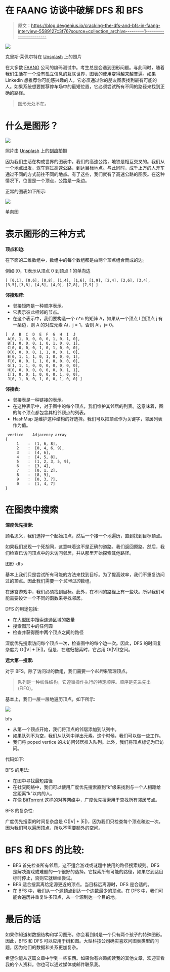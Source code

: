 # 在 FAANG 访谈中破解 DFS 和 BFS

> 原文：<https://blog.devgenius.io/cracking-the-dfs-and-bfs-in-faang-interview-5589127c3f76?source=collection_archive---------1----------------------->

![](img/6a5cfefa5aa50224cb2f842ed7eaf178.png)

克里斯·莱佩尔特在 [Unsplash](https://unsplash.com?utm_source=medium&utm_medium=referral) 上的照片

在大多数 [FAANG](https://en.wikipedia.org/wiki/Big_Tech) 公司的编码测试中。考生总是会遇到图形问题。与此同时，随着我们生活在一个没有孤立信息的互联世界，图表的使用变得越来越普遍。如果 Linkedin 想推荐你可能感兴趣的人，它必须通过你的朋友图表找到最有可能的人。如果系统想要推荐停车场中的最短位置，它必须尝试所有不同的路径来找到正确的路径。

> 图形无处不在。

# 什么是图形？

![](img/8bc1c3e3704effc24141c24f69321c78.png)

照片由 [Unsplash](https://unsplash.com?utm_source=medium&utm_medium=referral) 上的[刻痕](https://unsplash.com/@jannerboy62?utm_source=medium&utm_medium=referral)拍摄

因为我们生活在构成世界的图表中。我们的高速公路，地铁是相互交叉的。我们从一个地点出发，驾车穿过高速公路，到达目标地点。与此同时，成千上万的人开车通过不同的方式前往不同的地点。有了这些，我们就有了高速公路的图表。在这种情况下，位置是一个顶点，公路是一条边。

正常的图表如下所示:

![](img/52645a246871045d3421a5ee19efe214.png)

单向图

# 表示图形的三种方式

**顶点和边:**

在下面的二维数组中，数组中的每个数组都是由两个顶点组合而成的边。

例如:[0，1]表示从顶点 0 到顶点 1 的单向边

```
[ [0,1], [0,6], [0,8], [1,4], [1,6], [1,9], [2,4], [2,6], [3,4], [3,5],[3,8], [4,5], [4,9], [7,8], [7,9] ]
```

**邻接矩阵:**

*   邻接矩阵是一种顺序表示。
*   它表示彼此相邻的节点。
*   在这个表示中，我们要构造一个 n*n 的矩阵 A，如果从一个顶点 I 到顶点 j 有一条边，则 A 的对应元素 Ai，j = 1，否则 Ai，j= 0。

```
[  A  B  C  D  E  F  G  H  I  J
 A[0, 1, 0, 0, 0, 0, 1, 0, 1, 0],
 B[1, 0, 0, 0, 1, 0, 1, 0, 0, 1],
 C[0, 0, 0, 0, 1, 0, 1, 0, 0, 0],
 D[0, 0, 0, 0, 1, 1, 0, 0, 1, 0],
 E[0, 1, 1, 1, 0, 1, 0, 0, 0, 1],
 F[0, 0, 0, 1, 1, 0, 0, 0, 0, 0],
 G[1, 1, 1, 0, 0, 0, 0, 0, 0, 0],
 H[0, 0, 0, 0, 0, 0, 0, 0, 1, 1],
 I[1, 0, 0, 1, 0, 0, 0, 1, 0, 0],
 J[0, 1, 0, 0, 1, 0, 0, 1, 0, 0] ]
```

**邻接表:**

*   邻接表是一种链接的表示。
*   在这种表示中，对于图中的每个顶点，我们维护其邻居的列表。这意味着，图的每个顶点都包含其相邻顶点的列表。
*   HashMap 是维护这种结构的好选择。我们可以把顶点作为关键字，邻居列表作为值。

```
 vertice    Adjacency array
{  
     1    :  [1, 6, 8],
     2    :  [0, 4, 6, 9],
     3    :  [4, 6],
     4    :  [4, 5, 8],
     5    :  [1, 2, 3, 5, 9],
     6    :  [3, 4],
     7    :  [0, 1, 2],
     8    :  [8, 9],
     9    :  [0, 3, 7],
     0    :  [1, 4, 7] 
}
```

# 在图表中搜索

**深度优先搜索:**

顾名思义，我们选择一个起始顶点，然后一个接一个地遍历，直到找到目标顶点。

如果我们发现一个死胡同，这意味着这不是正确的道路。我们返回原路。然后，我们检查已访问顶点中的未访问邻居，并从那里开始探索其他路径。

图形-dfs

基本上我们只是尝试所有可能的方法来找到目标。为了提高效率，我们不重复访问过的顶点。因此我们需要一个*访问过的*数组。

在迷宫游戏中，我们必须找到目标。此外，在不同的路径上有一些块。所以我们可能需要设计一个不同的函数来寻找邻居。

DFS 的用途包括:

*   在大型图中搜索连通区域的数量
*   搜索图形中的任何圆
*   检查并获得图中两个顶点之间的路径

深度优先搜索访问每个顶点一次，检查图中的每个边一次。因此，DFS 的时间复杂度为 O(|V| + |E|)。但是，在递归搜索时，它占用 O(|V|)空间。

**远大第一搜索:**

对于 BFS，除了访问过的数组，我们需要一个*队列*来管理顶点。

> 队列是一种线性结构，它遵循操作执行的特定顺序。顺序是先进先出(FIFO)。

基本上，我们一层一层地遍历顶点，如下所示:

![](img/b45b20f15b620a5d2c944bfdc875d500.png)

bfs

*   从第一个顶点开始，我们将顶点的邻居添加到队列中。
*   如果队列不为空，我们从队列中弹出元素。这个时候，我们可以做一些工作。
*   我们将 poped vertice 的未访问邻居推入队列。此外，我们将顶点标记为已访问。

代码如下:

BFS 的用法:

*   在图中寻找最短路径
*   在社交网络中，我们可以使用广度优先搜索直到“k”级来找到与一个人相距给定距离“k”以内的人。
*   在像 [BitTorrent](https://www.geeksforgeeks.org/how-bittorrent-works/) 这样的对等网络中，广度优先搜索用于查找所有邻居节点。

BFS 的复杂性:

广度优先搜索的时间复杂度是 O(|V| + |E|)，因为我们只检查每个顶点和边一次。因为我们可以遍历顶点，所以不需要额外的空间。

# BFS 和 DFS 的比较:

*   BFS 首先检查所有邻居，这不适合游戏或谜题中使用的路径搜索规则。DFS 是解决游戏或难题的一个很好的选择。它探索所有可能的路径，如果它到达目标时停止，否则它就继续尝试。
*   BFS 适合搜索离给定源更近的顶点。当目标远离源时，DFS 是合适的。
*   在 BFS 中，我们从一个源顶点到达一个边数最少的顶点。在 DFS 中，我们可能会遍历并重复许多顶点，从一个源到达一个目的地。

# 最后的话

如果你知道树数据结构和学习图形。你会看到树是一个只有两个孩子的特殊图形。因此，BFS 和 DFS 可以应用于树和图。大型科技公司确实喜欢问图表类型的问题，因为他们的数据和关系更加复杂。

希望你能从这篇文章中学到一些东西。如果你有兴趣阅读我的其他文章，欢迎查看我的个人资料。你也可以通过媒体或邮件联系我。